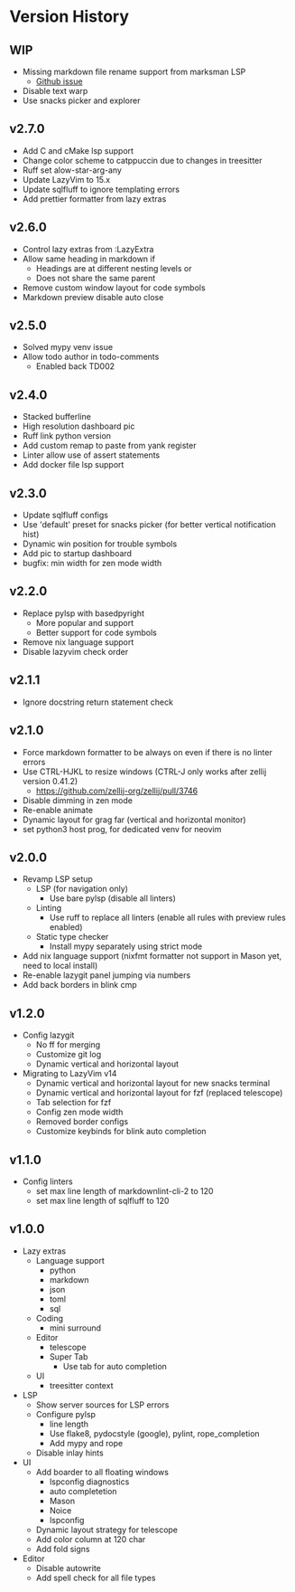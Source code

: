 # Version History

## WIP

- Missing markdown file rename support from marksman LSP
  - [Github issue](https://github.com/artempyanykh/marksman/issues/153)
- Disable text warp
- Use snacks picker and explorer

## v2.7.0

- Add C and cMake lsp support
- Change color scheme to catppuccin due to changes in treesitter
- Ruff set alow-star-arg-any
- Update LazyVim to 15.x
- Update sqlfluff to ignore templating errors
- Add prettier formatter from lazy extras

## v2.6.0

- Control lazy extras from :LazyExtra
- Allow same heading in markdown if
  - Headings are at different nesting levels or
  - Does not share the same parent
- Remove custom window layout for code symbols
- Markdown preview disable auto close

## v2.5.0

- Solved mypy venv issue
- Allow todo author in todo-comments
  - Enabled back TD002

## v2.4.0

- Stacked bufferline
- High resolution dashboard pic
- Ruff link python version
- Add custom remap to paste from yank register
- Linter allow use of assert statements
- Add docker file lsp support

## v2.3.0

- Update sqlfluff configs
- Use 'default' preset for snacks picker (for better vertical notification hist)
- Dynamic win position for trouble symbols
- Add pic to startup dashboard
- bugfix: min width for zen mode width

## v2.2.0

- Replace pylsp with basedpyright
  - More popular and support
  - Better support for code symbols
- Remove nix language support
- Disable lazyvim check order

## v2.1.1

- Ignore docstring return statement check

## v2.1.0

- Force markdown formatter to be always on even if there is no linter errors
- Use CTRL-HJKL to resize windows (CTRL-J only works after zellij version 0.41.2)
  - <https://github.com/zellij-org/zellij/pull/3746>
- Disable dimming in zen mode
- Re-enable animate
- Dynamic layout for grag far (vertical and horizontal monitor)
- set python3 host prog, for dedicated venv for neovim

## v2.0.0

- Revamp LSP setup
  - LSP (for navigation only)
    - Use bare pylsp (disable all linters)
  - Linting
    - Use ruff to replace all linters (enable all rules with preview rules enabled)
  - Static type checker
    - Install mypy separately using strict mode
- Add nix language support (nixfmt formatter not support in Mason yet, need to local install)
- Re-enable lazygit panel jumping via numbers
- Add back borders in blink cmp

## v1.2.0

- Config lazygit
  - No ff for merging
  - Customize git log
  - Dynamic vertical and horizontal layout
- Migrating to LazyVim v14
  - Dynamic vertical and horizontal layout for new snacks terminal
  - Dynamic vertical and horizontal layout for fzf (replaced telescope)
  - Tab selection for fzf
  - Config zen mode width
  - Removed border configs
  - Customize keybinds for blink auto completion

## v1.1.0

- Config linters
  - set max line length of markdownlint-cli-2 to 120
  - set max line length of sqlfluff to 120

## v1.0.0

- Lazy extras
  - Language support
    - python
    - markdown
    - json
    - toml
    - sql
  - Coding
    - mini surround
  - Editor
    - telescope
    - Super Tab
      - Use tab for auto completion
  - UI
    - treesitter context
- LSP
  - Show server sources for LSP errors
  - Configure pylsp
    - line length
    - Use flake8, pydocstyle (google), pylint, rope_completion
    - Add mypy and rope
  - Disable inlay hints
- UI
  - Add boarder to all floating windows
    - lspconfig diagnostics
    - auto completetion
    - Mason
    - Noice
    - lspconfig
  - Dynamic layout strategy for telescope
  - Add color column at 120 char
  - Add fold signs
- Editor
  - Disable autowrite
  - Add spell check for all file types
